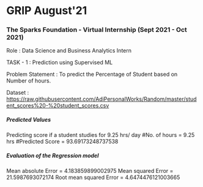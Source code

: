 # GRIP August'21
### The Sparks Foundation - Virtual Internship (Sept 2021 - Oct 2021)

Role : Data Science and Business Analytics Intern

TASK - 1 : Prediction using Supervised ML

Problem Statement : To predict the Percentage of Student based on Number of hours.    

Dataset : https://raw.githubusercontent.com/AdiPersonalWorks/Random/master/student_scores%20-%20student_scores.csv

##### Predicted Values 
Predicting score if a student studies for 9.25 hrs/ day
#No. of hours = 9.25 hrs
#Predicted Score = 93.69173248737538

##### Evaluation of the Regression model
Mean absolute Error = 4.183859899002975
Mean squared Error = 21.5987693072174
Root mean squared Error = 4.6474476121003665
